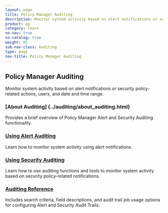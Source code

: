 ```yaml
---
layout: page
title: Policy Manager Auditing
description: Monitor system activity based on alert notifications or security policy-related actions, users, and date and time range.
product: ag
category: learn
no-nav: true
no-catalog: true
weight: 05
sub-nav-class: Auditing
type: page
nav-title: Policy Manager Auditing
---
```


## Policy Manager Auditing

Monitor system activity based on alert notifications or security policy-related actions, users, and date and time range.

<div class = "divider1"></div>

### [About Auditing] (../auditing/about_auditing.html)
Provides a brief overview of Policy Manager Alert and Security Auditing functionality.

<div class = "divider1"></div>

### [Using Alert Auditing](../auditing/using_alert_auditing.html)
Learn how to monitor system activity using alert notifications.

<div class = "divider1"></div>

### [Using Security Auditing](../auditing/using_security_auditing.html)
Learn how to use auditing functions and tools to monitor system activity based on security policy-related notifications.

<div class = "divider1"></div>

### [Auditing Reference](../auditing/auditing_reference.html)
Includes search criteria, field descriptions, and audit trail job usage options for configuring Alert and Security Audit Trails.

